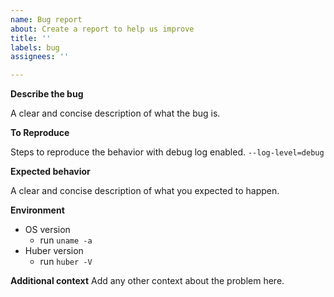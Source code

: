 ```yaml
---
name: Bug report
about: Create a report to help us improve
title: ''
labels: bug
assignees: ''

---
```


**Describe the bug**

A clear and concise description of what the bug is.

**To Reproduce**

Steps to reproduce the behavior with debug log enabled. `--log-level=debug`

**Expected behavior**

A clear and concise description of what you expected to happen.

**Environment**

- OS version
   - run `uname -a`
- Huber version
   - run `huber -V`

**Additional context**
Add any other context about the problem here.
